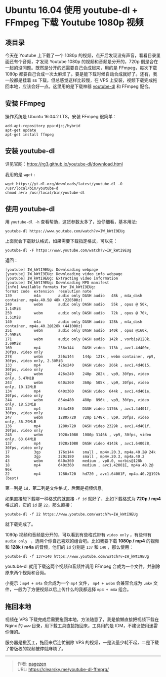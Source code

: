 # Ubuntu 16.04 使用 youtube-dl + FFmpeg 下载 Youtube 1080p 视频



## 凑目录

今天在 Youtube 上下载了一个 1080p 的视频，点开后发现没有声音，看看目录里面还有个音频，才发现 Youtube 1080p 的视频和音频是分开的，720p 倒是合在一起的没问题。既然是分开的还需要自己合成起来，用的是 FFmpeg，每次下载 1080p 都要自己合成一次太麻烦了。要是能下载时候自动合成就好了。还有，我一般都是挂着 ss 下载，但总感觉这样比较慢，在 VPS 上安装，视频下载完成拖回本地，应该会好一点。这里用的是下载神器  [youtube-dl](https://rg3.github.io/youtube-dl/index.html) 和 FFmpeg 配合。

## 安装 FFmpeg

操作系统是 Ubuntu 16.04.2 LTS，安装 FFmpeg 很简单：

```
add-apt-repository ppa:djcj/hybrid
apt-get update
apt-get install ffmpeg
```

## 安装 youtube-dl

详见官网：https://rg3.github.io/youtube-dl/download.html

我用的是 `wget` :

```
wget https://yt-dl.org/downloads/latest/youtube-dl -O /usr/local/bin/youtube-d
chmod a+rx /usr/local/bin/youtube-dl
```

## 使用 youtube-dl

用 `youtube-dl -h` 查看帮助，这货参数太多了，没仔细看，基本用法:

```
youtube-dl https://www.youtube.com/watch?v=IW_kWtI9EUg
```

上面就会下载默认格式，如果需要下载指定格式，可以先：

```
youtube-dl -F https://www.youtube.com/watch?v=IW_kWtI9EUg
```

返回：

```
[youtube] IW_kWtI9EUg: Downloading webpage
[youtube] IW_kWtI9EUg: Downloading video info webpage
[youtube] IW_kWtI9EUg: Extracting video information
[youtube] IW_kWtI9EUg: Downloading MPD manifest
[info] Available formats for IW_kWtI9EUg:
format code  extension  resolution note
139          m4a        audio only DASH audio   48k , m4a_dash container, mp4a.40.5@ 48k (22050Hz)
249          webm       audio only DASH audio   55k , opus @ 50k, 1.14MiB
250          webm       audio only DASH audio   72k , opus @ 70k, 1.51MiB
140          m4a        audio only DASH audio  128k , m4a_dash container, mp4a.40.2@128k (44100Hz)
251          webm       audio only DASH audio  140k , opus @160k, 2.99MiB
171          webm       audio only DASH audio  142k , vorbis@128k, 3.09MiB
160          mp4        256x144    DASH video  113k , avc1.4d400c, 30fps, video only
278          webm       256x144    144p  121k , webm container, vp9, 30fps, video only, 2.30MiB
133          mp4        426x240    DASH video  266k , avc1.4d4015, 30fps, video only
242          webm       426x240    240p  282k , vp9, 30fps, video only, 5.47MiB
243          webm       640x360    360p  505k , vp9, 30fps, video only, 10.12MiB
134          mp4        640x360    DASH video  644k , avc1.4d401e, 30fps, video only
244          webm       854x480    480p  896k , vp9, 30fps, video only, 18.53MiB
135          mp4        854x480    DASH video 1176k , avc1.4d401f, 30fps, video only
247          webm       1280x720   720p 1748k , vp9, 30fps, video only, 36.29MiB
136          mp4        1280x720   DASH video 2329k , avc1.4d401f, 30fps, video only
248          webm       1920x1080  1080p 3146k , vp9, 30fps, video only, 63.64MiB
137          mp4        1920x1080  DASH video 4143k , avc1.640028, 30fps, video only
17           3gp        176x144    small , mp4v.20.3, mp4a.40.2@ 24k
36           3gp        320x180    small , mp4v.20.3, mp4a.40.2
43           webm       640x360    medium , vp8.0, vorbis@128k
18           mp4        640x360    medium , avc1.42001E, mp4a.40.2@ 96k
22           mp4        1280x720   hd720 , avc1.64001F, mp4a.40.2@192k (best)
```

第一列是 `id`，第二列是文件格式，后面是视频信息。

如果直接想下载哪一种格式的就直接 `-f id` 就好了，比如下载格式为 **720p / mp4** 格式的，它的 `id` 是 `22`，那么直接：

```
youtube-dl -f 22 https://www.youtube.com/watch?v=IW_kWtI9EUg
```

就下载完成了。

 1080p 视频和音频是分开的，可以看到有些格式带有 `video only` ，有些带有 `audio only ` ，选两个你自己喜欢的组合吧。比如我要下载 **1080p / mp4** 的视频和 **128k / m4a** 的音频，他们的 `id` 分别是 `137` 和 `140` ，那么使用：

```
youtube-dl -f 137+140 https://www.youtube.com/watch?v=IW_kWtI9EUg
```

youtube-dl 就用下载这两个视频和音频并调用 FFmpeg 合成为一个文件，并删除原来两个视频和音频。

小提示：`mp4 + m4a` 会合成为一个 `mp4` 文件， `mp4 + webm` 会兼容合成为 `.mkv` 文件，一般为了方便视频以后上传什么的我都选择 `mp4 + m4a` 组合。

## 拖回本地

视频在 VPS 下载完成后需要拖回本地，方法随意了，我是偷懒直接把视频下载在 Nginx 的 `www` 目录，用下载工具直接拖回来，工具用的是 IDM，不建议使用迅雷你懂的。

服务器是搬瓦工，拖回来后连忙删除 VPS 的视频，一是流量少耗不起，二是下载了带版权的视频被停就麻烦了。





---

> 作者: [pagezen](http://clearsky.me/)  
> URL: https://clearsky.me/youtube-dl-ffmprg/  

